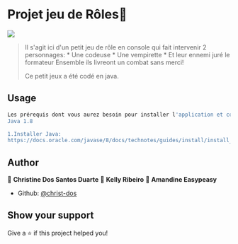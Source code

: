 <h1>Projet jeu de Rôles👋</h1>

![](/ProjetJeuDeRole/images/img_jeuDeRolejpg.jpg)

>Il s'agit ici d'un petit jeu de rôle en console qui fait intervenir 2 personnages: 
    * Une codeuse
    * Une vempirette
    * Et leur ennemi juré le formateur
> Ensemble ils livreont un combat sans merci!
>
>Ce petit jeux a été codé en java.

## Usage

```sh
Les prérequis dont vous aurez besoin pour installer l'application et comment les installer :
Java 1.8

1.Installer Java:
https://docs.oracle.com/javase/8/docs/technotes/guides/install/install_overview.html

```

## Author

👤 **Christine Dos Santos Duarte**
👤 **Kelly Ribeiro**
👤 **Amandine Easypeasy**

* Github: [@christ-dos](https://github.com/christ-dos)

## Show your support

Give a ⭐️ if this project helped you!


